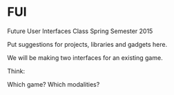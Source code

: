 # FUI
Future User Interfaces Class Spring Semester 2015

Put suggestions for projects, libraries and gadgets here.

We will be making two interfaces for an existing game.

Think:

Which game?
Which modalities?